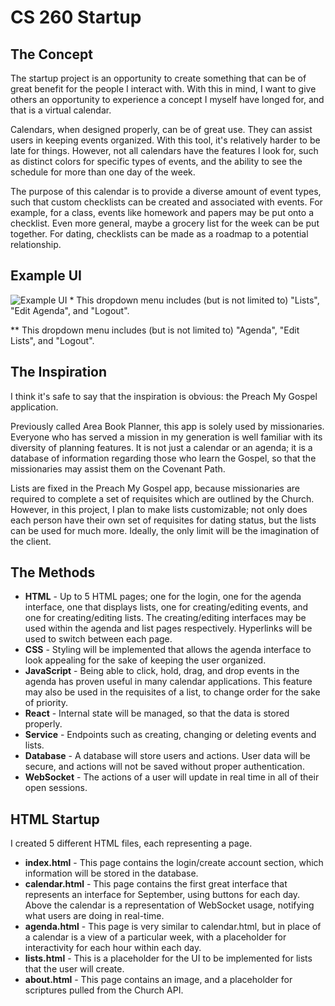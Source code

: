 # CS 260 Startup
## The Concept
The startup project is an opportunity to create something that can be of great benefit for the people I interact with. With this in mind, I want to give others an opportunity to experience a concept I myself have longed for, and that is a virtual calendar.

Calendars, when designed properly, can be of great use. They can assist users in keeping events organized. With this tool, it's relatively harder to be late for things. However, not all calendars have the features I look for, such as distinct colors for specific types of events, and the ability to see the schedule for more than one day of the week.

The purpose of this calendar is to provide a diverse amount of event types, such that custom checklists can be created and associated with events. For example, for a class, events like homework and papers may be put onto a checklist. Even more general, maybe a grocery list for the week can be put together. For dating, checklists can be made as a roadmap to a potential relationship.
## Example UI
![Example UI](260_startup_image.png)
\* This dropdown menu includes (but is not limited to) "Lists", "Edit Agenda", and "Logout".

\** This dropdown menu includes (but is not limited to) "Agenda", "Edit Lists", and "Logout".
## The Inspiration
I think it's safe to say that the inspiration is obvious: the Preach My Gospel application.

Previously called Area Book Planner, this app is solely used by missionaries. Everyone who has served a mission in my generation is well familiar with its diversity of planning features. It is not just a calendar or an agenda; it is a database of information regarding those who learn the Gospel, so that the missionaries may assist them on the Covenant Path.

Lists are fixed in the Preach My Gospel app, because missionaries are required to complete a set of requisites which are outlined by the Church. However, in this project, I plan to make lists customizable; not only does each person have their own set of requisites for dating status, but the lists can be used for much more. Ideally, the only limit will be the imagination of the client.
## The Methods
* **HTML** - Up to 5 HTML pages; one for the login, one for the agenda interface, one that displays lists, one for creating/editing events, and one for creating/editing lists. The creating/editing interfaces may be used within the agenda and list pages respectively. Hyperlinks will be used to switch between each page.
* **CSS** - Styling will be implemented that allows the agenda interface to look appealing for the sake of keeping the user organized.
* **JavaScript** - Being able to click, hold, drag, and drop events in the agenda has proven useful in many calendar applications. This feature may also be used in the requisites of a list, to change order for the sake of priority.
* **React** - Internal state will be managed, so that the data is stored properly.
* **Service** - Endpoints such as creating, changing or deleting events and lists.
* **Database** - A database will store users and actions. User data will be secure, and actions will not be saved without proper authentication.
* **WebSocket** - The actions of a user will update in real time in all of their open sessions.
## HTML Startup
I created 5 different HTML files, each representing a page.
* **index.html** - This page contains the login/create account section, which information will be stored in the database.
* **calendar.html** - This page contains the first great interface that represents an interface for September, using buttons for each day. Above the calendar is a representation of WebSocket usage, notifying what users are doing in real-time.
* **agenda.html** - This page is very similar to calendar.html, but in place of a calendar is a view of a particular week, with a placeholder for interactivity for each hour within each day.
* **lists.html** - This is a placeholder for the UI to be implemented for lists that the user will create.
* **about.html** - This page contains an image, and a placeholder for scriptures pulled from the Church API.